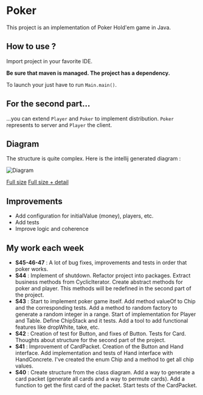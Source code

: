 # Poker
This project is an implementation of Poker Hold'em game in Java.

## How to use ?
Import project in your favorite IDE.

**Be sure that maven is managed. The project has a dependency.**

To launch your just have to run `Main.main()`.

## For the second part...
...you can extend `Player` and `Poker` to implement distribution. `Poker` represents to server and `Player` the client.

## Diagram
The structure is quite complex. Here is the intellij generated diagram :

![Diagram](https://bytebucket.org/ptango/poker/raw/8d15076f46cc2f1f49fd896264b8d31f0f892d81/diagrams/diagram.png)

[Full size](https://bytebucket.org/ptango/poker/raw/8d15076f46cc2f1f49fd896264b8d31f0f892d81/diagrams/diagram.png)
[Full size + detail](https://bytebucket.org/ptango/poker/raw/8d15076f46cc2f1f49fd896264b8d31f0f892d81/diagrams/diagram.svg)


## Improvements

- Add configuration for initialValue (money), players, etc.
- Add tests
- Improve logic and coherence

## My work each week

- **S45-46-47** : A lot of bug fixes, improvements and tests in order that poker works.
- **S44** : Implement of shutdown. Refactor project into packages. Extract business methods from CyclicIterator. Create abstract methods for poker and player. This methods will be redefined in the second part of the project.
- **S43** : Start to implement poker game itself. Add method valueOf to Chip and the corresponding tests. Add a method to random factory to generate a random integer in a range. Start of implementation for Player and Table. Define ChipStack and it tests. Add a tool to add functional features like dropWhite, take, etc. 
- **S42** : Creation of test for Button, and fixes of Button. Tests for Card. Thoughts about structure for the second part of the project.
- **S41** : Improvement of CardPacket. Creation of the Button and Hand interface. Add implementation and tests of Hand interface with HandConcrete. I've created the enum Chip and a method to get all chip values.
- **S40** : Create structure from the class diagram. Add a way to generate a card packet (generate all cards and a way to permute cards). Add a function to get the first card of the packet. Start tests of the CardPacket.

